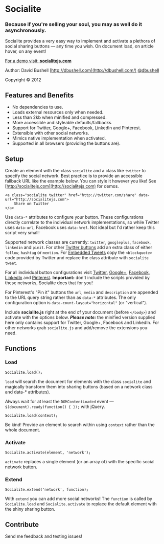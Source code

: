 # Socialite

### Because if you're selling your soul, you may as well do it asynchronously.

Socialite provides a very easy way to implement and activate a plethora of social sharing buttons — any time you wish. On document load, on article hover, on any event!

[For a demo visit: **socialitejs.com**](http://www.socialitejs.com/)

Author: David Bushell [http://dbushell.com](http://dbushell.com/) [@dbushell](http://twitter.com/dbushell/)

Copyright © 2012

## Features and Benefits

* No dependencies to use.</li>
* Loads external resources only when needed.
* Less than 2kb when minified and compressed.
* More accessible and styleable defaults/fallbacks.
* Support for Twitter, Google+, Facebook, LinkedIn and Pinterest.
* Extensible with other social networks.
* Mimics native implementation when activated.
* Supported in all browsers (providing the buttons are).

## Setup

Create an element with the class `socialite` and a class like `twitter` to specify the social network. Best practice is to provide an accessible fallback URL like the example below. You can style it however you like! See [http://socialitejs.com](http://socialitejs.com) for demos.

	<a class="socialite twitter" href="http://twitter.com/share" data-url="http://socialitejs.com">
		Share on Twitter
	</a>

Use `data-*` attributes to configure your button. These configurations directly correlate to the individual network implementations, so while Twitter uses `data-url`, Facebook uses `data-href`. Not ideal but I'd rather keep this script very small!

Supported network classes are currently: `twitter`, `googleplus`, `facebook`, `linkedin` and `pinit`. For other [Twitter buttons](https://twitter.com/about/resources/) add an extra class of either `follow`, `hashtag` or `mention`. For [Embedded Tweets](https://dev.twitter.com/docs/embedded-tweets) copy the `<blockquote>` code provided by Twitter and replace the class attribute with `socialite tweet`.

For all individual button configurations visit [Twitter](https://twitter.com/about/resources/buttons/), [Google+](https://developers.google.com/+/plugins/+1button/), [Facebook](http://developers.facebook.com/docs/reference/plugins/like/), [LinkedIn](http://developer.linkedin.com/plugins/share-button/) and [Pinterest](http://pinterest.com/about/goodies/). **Important:** don't include the scripts provided by these networks, Socialite does that for you!

For Pinterest's "Pin it" buttons the `url`, `media` and `description` are appended to the URL query string rather than as `data-*` attributes. The only configuration option is `data-count-layout="horizontal"` (or "vertical").

Include **socialite.js** right at the end of your document (before `</body>`) and activate with the options below. ***Please note:*** the minified version supplied here only contains support for Twitter, Google+, Facebook and LinkedIn. For other networks grab `socialite.js` and add/remove the extensions you need.

## Functions

### Load

	Socialite.load();

`load` will search the document for elements with the class `socialite` and magically transform them into sharing buttons (based on a network class and data-* attributes).

Always wait for at least the `DOMContentLoaded` event — `$(document).ready(function() { });` with jQuery.

	Socialite.load(context);

Be kind! Provide an element to search within using `context` rather than the whole document.

### Activate

	Socialite.activate(element, 'network');

`activate` replaces a single element (or an array of) with the specific social network button.

### Extend

	Socialite.extend('network', function);

With `extend` you can add more social networks! The `function` is called by `Socialite.load` and `Socialite.activate` to replace the default element with the shiny sharing button.

## Contribute

Send me feedback and testing issues!
